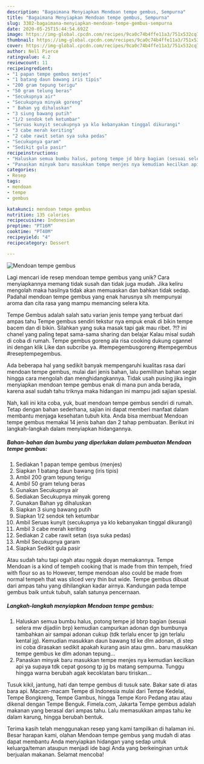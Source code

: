 ```yaml
---
description: "Bagaimana Menyiapkan Mendoan tempe gembus, Sempurna"
title: "Bagaimana Menyiapkan Mendoan tempe gembus, Sempurna"
slug: 3302-bagaimana-menyiapkan-mendoan-tempe-gembus-sempurna
date: 2020-05-25T15:44:54.692Z
image: https://img-global.cpcdn.com/recipes/9ca0c74b4ffe11a3/751x532cq70/mendoan-tempe-gembus-foto-resep-utama.jpg
thumbnail: https://img-global.cpcdn.com/recipes/9ca0c74b4ffe11a3/751x532cq70/mendoan-tempe-gembus-foto-resep-utama.jpg
cover: https://img-global.cpcdn.com/recipes/9ca0c74b4ffe11a3/751x532cq70/mendoan-tempe-gembus-foto-resep-utama.jpg
author: Nell Pierce
ratingvalue: 4.2
reviewcount: 11
recipeingredient:
- "1 papan tempe gembus menjes"
- "1 batang daun bawang iris tipis"
- "200 gram tepung terigu"
- "50 gram telung beras"
- "Secukupnya air"
- "Secukupnya minyak goreng"
- " Bahan yg dihaluskan"
- "3 siung bawang putih"
- "1/2 sendok teh ketumbar"
- "Seruas kunyit secukupnya ya klo kebanyakan tinggal dikurangi"
- "3 cabe merah keriting"
- "2 cabe rawit setan sya suka pedas"
- "Secukupnya garam"
- "Sedikit gula pasir"
recipeinstructions:
- "Haluskan semua bumbu halus, potong tempe jd bbrp bagian (sesuai selera mw dijadiin brp) kemudian campurkan adonan dgn bumbunya tambahkan air sampai adonan cukup (tdk terlalu encer tp jgn terlalu kental jg). Kemudian masukkan daun bawang td ke dlm adonan, di step ini coba dirasakan sedikit apakah kurang asin atau gmn.. baru masukkan tempe gembus ke dlm adonan tepung..."
- "Panaskan minyak baru masukkan tempe menjes nya kemudian kecilkan api ya supaya tdk cepat gosong tp jg bs matang sempurna. Tunggu hingga warna berubah agak kecoklatan baru tiriskan..."
categories:
- Resep
tags:
- mendoan
- tempe
- gembus

katakunci: mendoan tempe gembus 
nutrition: 135 calories
recipecuisine: Indonesian
preptime: "PT16M"
cooktime: "PT40M"
recipeyield: "4"
recipecategory: Dessert

---
```



![Mendoan tempe gembus](https://img-global.cpcdn.com/recipes/9ca0c74b4ffe11a3/751x532cq70/mendoan-tempe-gembus-foto-resep-utama.jpg)

Lagi mencari ide resep mendoan tempe gembus yang unik? Cara menyiapkannya memang tidak susah dan tidak juga mudah. Jika keliru mengolah maka hasilnya tidak akan memuaskan dan bahkan tidak sedap. Padahal mendoan tempe gembus yang enak harusnya sih mempunyai aroma dan cita rasa yang mampu memancing selera kita.

Tempe Gembus adalah salah satu varian jenis tempe yang terbuat dari ampas tahu Tempe gembus sendiri tekstur nya empuk enak di bikin tempe bacem dan di bikin. Silahkan yang suka masak tapi gak mau ribet. ?!? ini chanel yang paling tepat sama-sama sharing dan belajar Kalau misal sudah di coba di rumah. Tempe gembus goreng ala risa cooking dukung cgannel ini dengan klik Like dan subcribe ya. #tempegembusgoreng #tempegembus #reseptempegembus.

Ada beberapa hal yang sedikit banyak mempengaruhi kualitas rasa dari mendoan tempe gembus, mulai dari jenis bahan, lalu pemilihan bahan segar hingga cara mengolah dan menghidangkannya. Tidak usah pusing jika ingin menyiapkan mendoan tempe gembus enak di mana pun anda berada, karena asal sudah tahu triknya maka hidangan ini mampu jadi sajian spesial.


Nah, kali ini kita coba, yuk, buat mendoan tempe gembus sendiri di rumah. Tetap dengan bahan sederhana, sajian ini dapat memberi manfaat dalam membantu menjaga kesehatan tubuh kita. Anda bisa membuat Mendoan tempe gembus memakai 14 jenis bahan dan 2 tahap pembuatan. Berikut ini langkah-langkah dalam menyiapkan hidangannya.

<!--inarticleads1-->

##### Bahan-bahan dan bumbu yang diperlukan dalam pembuatan Mendoan tempe gembus:

1. Sediakan 1 papan tempe gembus (menjes)
1. Siapkan 1 batang daun bawang (iris tipis)
1. Ambil 200 gram tepung terigu
1. Ambil 50 gram telung beras
1. Gunakan Secukupnya air
1. Sediakan Secukupnya minyak goreng
1. Gunakan  Bahan yg dihaluskan
1. Siapkan 3 siung bawang putih
1. Siapkan 1/2 sendok teh ketumbar
1. Ambil Seruas kunyit (secukupnya ya klo kebanyakan tinggal dikurangi)
1. Ambil 3 cabe merah keriting
1. Sediakan 2 cabe rawit setan (sya suka pedas)
1. Ambil Secukupnya garam
1. Siapkan Sedikit gula pasir


Atau sudah tahu tapi ogah atau nggak doyan memakannya. Tempe Mendoan is a kind of tempeh cooking that is made from thin tempeh, fried with flour so as to However, tempe mendoan also could be made from normal tempeh that was sliced very thin but wide. Tempe gembus dibuat dari ampas tahu yang dihilangkan kadar airnya. Kandungan pada tempe gembus baik untuk tubuh, salah satunya pencernaan. 

<!--inarticleads2-->

##### Langkah-langkah menyiapkan Mendoan tempe gembus:

1. Haluskan semua bumbu halus, potong tempe jd bbrp bagian (sesuai selera mw dijadiin brp) kemudian campurkan adonan dgn bumbunya tambahkan air sampai adonan cukup (tdk terlalu encer tp jgn terlalu kental jg). Kemudian masukkan daun bawang td ke dlm adonan, di step ini coba dirasakan sedikit apakah kurang asin atau gmn.. baru masukkan tempe gembus ke dlm adonan tepung...
1. Panaskan minyak baru masukkan tempe menjes nya kemudian kecilkan api ya supaya tdk cepat gosong tp jg bs matang sempurna. Tunggu hingga warna berubah agak kecoklatan baru tiriskan...


Tusuk kikil, jantung, hati dan tempe gembus di tusuk sate. Bakar sate di atas bara api. Macam-macam Tempe di Indonesia mulai dari Tempe Kedelai, Tempe Bongkreng, Tempe Gambus, hingga Tempe Koro Pedang atau atau dikenal dengan Tempe Benguk. Fimela.com, Jakarta Tempe gembus adalah makanan yang berasal dari ampas tahu. Lalu memasukkan ampas tahu ke dalam karung, hingga berubah bentuk. 

Terima kasih telah menggunakan resep yang kami tampilkan di halaman ini. Besar harapan kami, olahan Mendoan tempe gembus yang mudah di atas dapat membantu Anda menyiapkan hidangan yang sedap untuk keluarga/teman ataupun menjadi ide bagi Anda yang berkeinginan untuk berjualan makanan. Selamat mencoba!
